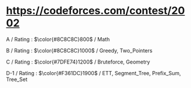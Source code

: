 # https://codeforces.com/contest/2002 

A / Rating : $\color{#8C8C8C}800$ / Math

B / Rating : $\color{#8C8C8C}1000$ / Greedy, Two_Pointers

C / Rating : $\color{#7DFE74}1200$ / Bruteforce, Geometry

D-1 / Rating : $\color{#F361DC}1900$ / ETT, Segment_Tree, Prefix_Sum, Tree_Set
